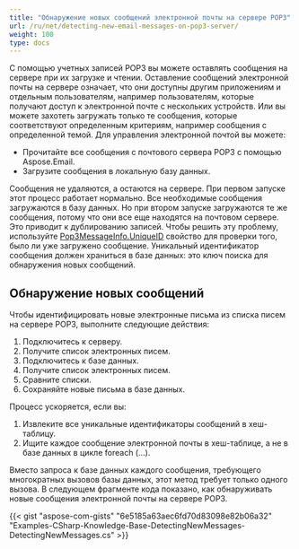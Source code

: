 ```yaml
---
title: "Обнаружение новых сообщений электронной почты на сервере POP3"
url: /ru/net/detecting-new-email-messages-on-pop3-server/
weight: 100
type: docs
---
```



С помощью учетных записей POP3 вы можете оставлять сообщения на сервере при их загрузке и чтении. Оставление сообщений электронной почты на сервере означает, что они доступны другим приложениям и отдельным пользователям, например пользователям, которые получают доступ к электронной почте с нескольких устройств. Или вы можете захотеть загружать только те сообщения, которые соответствуют определенным критериям, например сообщения с определенной темой. Для управления электронной почтой вы можете:

- Прочитайте все сообщения с почтового сервера POP3 с помощью Aspose.Email.
- Загрузите сообщения в локальную базу данных.

Сообщения не удаляются, а остаются на сервере. При первом запуске этот процесс работает нормально. Все необходимые сообщения загружаются в базу данных. Но при втором запуске загружаются те же сообщения, потому что они все еще находятся на почтовом сервере. Это приводит к дублированию записей. Чтобы решить эту проблему, используйте [Pop3MessageInfo.UniqueID](https://apireference.aspose.com/net/email/aspose.email.clients.pop3/pop3messageinfo/properties/uniqueid) свойство для проверки того, было ли уже загружено сообщение. Уникальный идентификатор сообщения должен храниться в базе данных: это ключ поиска для обнаружения новых сообщений.
## **Обнаружение новых сообщений**
Чтобы идентифицировать новые электронные письма из списка писем на сервере POP3, выполните следующие действия:

1. Подключитесь к серверу.
1. Получите список электронных писем.
1. Подключитесь к базе данных.
1. Получите список электронных писем.
1. Сравните списки.
1. Сохраняйте новые письма в базе данных.

Процесс ускоряется, если вы:

1. Извлеките все уникальные идентификаторы сообщений в хеш-таблицу.
1. Ищите каждое сообщение электронной почты в хеш-таблице, а не в базе данных в цикле foreach (...).

Вместо запроса к базе данных каждого сообщения, требующего многократных вызовов базы данных, этот метод требует только одного вызова. В следующем фрагменте кода показано, как обнаруживать новые сообщения электронной почты на сервере POP3.



{{< gist "aspose-com-gists" "6e5185a63aec6fd70d83098e82b06a32" "Examples-CSharp-Knowledge-Base-DetectingNewMessages-DetectingNewMessages.cs" >}}
